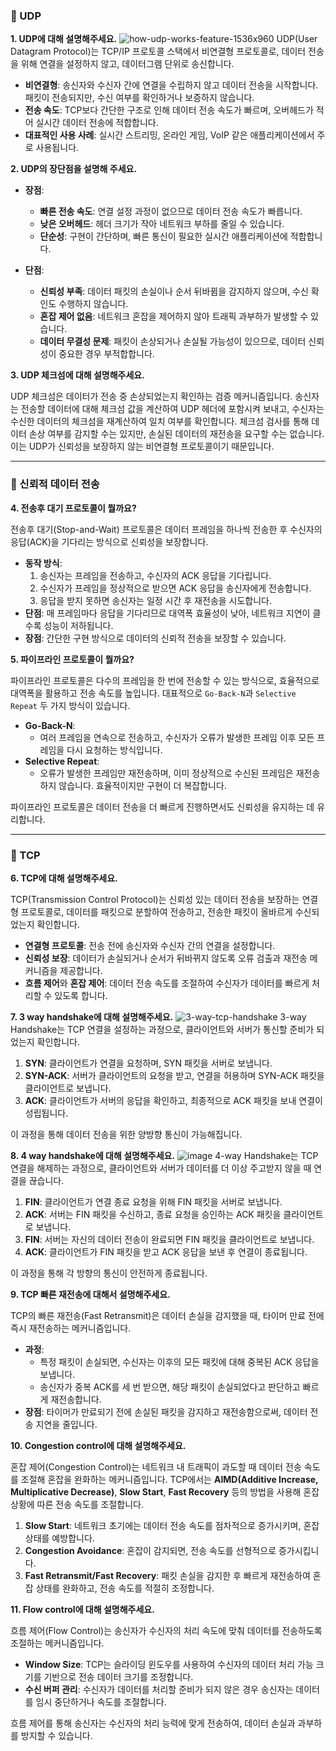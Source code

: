 ### 📌 UDP

**1. UDP에 대해 설명해주세요.**
![how-udp-works-feature-1536x960](https://github.com/user-attachments/assets/7a585d99-65fc-4f10-9a2e-f70decd7506e)
UDP(User Datagram Protocol)는 TCP/IP 프로토콜 스택에서 비연결형 프로토콜로, 데이터 전송을 위해 연결을 설정하지 않고, 데이터그램 단위로 송신합니다.

- **비연결형**: 송신자와 수신자 간에 연결을 수립하지 않고 데이터 전송을 시작합니다. 패킷이 전송되지만, 수신 여부를 확인하거나 보증하지 않습니다.
- **전송 속도**: TCP보다 간단한 구조로 인해 데이터 전송 속도가 빠르며, 오버헤드가 적어 실시간 데이터 전송에 적합합니다.
- **대표적인 사용 사례**: 실시간 스트리밍, 온라인 게임, VoIP 같은 애플리케이션에서 주로 사용됩니다.

**2. UDP의 장단점을 설명해 주세요.**

- **장점**:
  - **빠른 전송 속도**: 연결 설정 과정이 없으므로 데이터 전송 속도가 빠릅니다.
  - **낮은 오버헤드**: 헤더 크기가 작아 네트워크 부하를 줄일 수 있습니다.
  - **단순성**: 구현이 간단하며, 빠른 통신이 필요한 실시간 애플리케이션에 적합합니다.

- **단점**:
  - **신뢰성 부족**: 데이터 패킷의 손실이나 순서 뒤바뀜을 감지하지 않으며, 수신 확인도 수행하지 않습니다.
  - **혼잡 제어 없음**: 네트워크 혼잡을 제어하지 않아 트래픽 과부하가 발생할 수 있습니다.
  - **데이터 무결성 문제**: 패킷이 손상되거나 손실될 가능성이 있으므로, 데이터 신뢰성이 중요한 경우 부적합합니다.

**3. UDP 체크섬에 대해 설명해주세요.**

UDP 체크섬은 데이터가 전송 중 손상되었는지 확인하는 검증 메커니즘입니다. 송신자는 전송할 데이터에 대해 체크섬 값을 계산하여 UDP 헤더에 포함시켜 보내고, 수신자는 수신한 데이터의 체크섬을 재계산하여 일치 여부를 확인합니다. 체크섬 검사를 통해 데이터 손상 여부를 감지할 수는 있지만, 손실된 데이터의 재전송을 요구할 수는 없습니다. 이는 UDP가 신뢰성을 보장하지 않는 비연결형 프로토콜이기 때문입니다.

---

### 📌 신뢰적 데이터 전송

**4. 전송후 대기 프로토콜이 뭘까요?**

전송후 대기(Stop-and-Wait) 프로토콜은 데이터 프레임을 하나씩 전송한 후 수신자의 응답(ACK)을 기다리는 방식으로 신뢰성을 보장합니다.

- **동작 방식**:
  1. 송신자는 프레임을 전송하고, 수신자의 ACK 응답을 기다립니다.
  2. 수신자가 프레임을 정상적으로 받으면 ACK 응답을 송신자에게 전송합니다.
  3. 응답을 받지 못하면 송신자는 일정 시간 후 재전송을 시도합니다.
- **단점**: 매 프레임마다 응답을 기다리므로 대역폭 효율성이 낮아, 네트워크 지연이 클수록 성능이 저하됩니다.
- **장점**: 간단한 구현 방식으로 데이터의 신뢰적 전송을 보장할 수 있습니다.

**5. 파이프라인 프로토콜이 뭘까요?**

파이프라인 프로토콜은 다수의 프레임을 한 번에 전송할 수 있는 방식으로, 효율적으로 대역폭을 활용하고 전송 속도를 높입니다. 대표적으로 `Go-Back-N`과 `Selective Repeat` 두 가지 방식이 있습니다.

- **Go-Back-N**:
  - 여러 프레임을 연속으로 전송하고, 수신자가 오류가 발생한 프레임 이후 모든 프레임을 다시 요청하는 방식입니다.
- **Selective Repeat**:
  - 오류가 발생한 프레임만 재전송하며, 이미 정상적으로 수신된 프레임은 재전송하지 않습니다. 효율적이지만 구현이 더 복잡합니다.

파이프라인 프로토콜은 데이터 전송을 더 빠르게 진행하면서도 신뢰성을 유지하는 데 유리합니다.

---

### 📌 TCP

**6. TCP에 대해 설명해주세요.**

TCP(Transmission Control Protocol)는 신뢰성 있는 데이터 전송을 보장하는 연결형 프로토콜로, 데이터를 패킷으로 분할하여 전송하고, 전송한 패킷이 올바르게 수신되었는지 확인합니다.

- **연결형 프로토콜**: 전송 전에 송신자와 수신자 간의 연결을 설정합니다.
- **신뢰성 보장**: 데이터가 손실되거나 순서가 뒤바뀌지 않도록 오류 검출과 재전송 메커니즘을 제공합니다.
- **흐름 제어**와 **혼잡 제어**: 데이터 전송 속도를 조절하여 수신자가 데이터를 빠르게 처리할 수 있도록 합니다.

**7. 3 way handshake에 대해 설명해주세요.**
![3-way-tcp-handshake](https://github.com/user-attachments/assets/4e6a28b8-914a-4bb7-a208-91964ad33cc5)
3-way Handshake는 TCP 연결을 설정하는 과정으로, 클라이언트와 서버가 통신할 준비가 되었는지 확인합니다.

1. **SYN**: 클라이언트가 연결을 요청하며, SYN 패킷을 서버로 보냅니다.
2. **SYN-ACK**: 서버가 클라이언트의 요청을 받고, 연결을 허용하며 SYN-ACK 패킷을 클라이언트로 보냅니다.
3. **ACK**: 클라이언트가 서버의 응답을 확인하고, 최종적으로 ACK 패킷을 보내 연결이 성립됩니다.

이 과정을 통해 데이터 전송을 위한 양방향 통신이 가능해집니다.

**8. 4 way handshake에 대해 설명해주세요.**
![image](https://github.com/user-attachments/assets/214e5f7d-e4e6-4ebb-8a20-29c7771efed4)
4-way Handshake는 TCP 연결을 해제하는 과정으로, 클라이언트와 서버가 데이터를 더 이상 주고받지 않을 때 연결을 끊습니다.

1. **FIN**: 클라이언트가 연결 종료 요청을 위해 FIN 패킷을 서버로 보냅니다.
2. **ACK**: 서버는 FIN 패킷을 수신하고, 종료 요청을 승인하는 ACK 패킷을 클라이언트로 보냅니다.
3. **FIN**: 서버는 자신의 데이터 전송이 완료되면 FIN 패킷을 클라이언트로 보냅니다.
4. **ACK**: 클라이언트가 FIN 패킷을 받고 ACK 응답을 보낸 후 연결이 종료됩니다.

이 과정을 통해 각 방향의 통신이 안전하게 종료됩니다.

**9. TCP 빠른 재전송에 대해서 설명해주세요.**

TCP의 빠른 재전송(Fast Retransmit)은 데이터 손실을 감지했을 때, 타이머 만료 전에 즉시 재전송하는 메커니즘입니다.

- **과정**:
  - 특정 패킷이 손실되면, 수신자는 이후의 모든 패킷에 대해 중복된 ACK 응답을 보냅니다.
  - 송신자가 중복 ACK를 세 번 받으면, 해당 패킷이 손실되었다고 판단하고 빠르게 재전송합니다.
- **장점**: 타이머가 만료되기 전에 손실된 패킷을 감지하고 재전송함으로써, 데이터 전송 지연을 줄입니다.

**10. Congestion control에 대해 설명해주세요.**

혼잡 제어(Congestion Control)는 네트워크 내 트래픽이 과도할 때 데이터 전송 속도를 조절해 혼잡을 완화하는 메커니즘입니다. TCP에서는 **AIMD(Additive Increase, Multiplicative Decrease)**, **Slow Start**, **Fast Recovery** 등의 방법을 사용해 혼잡 상황에 따른 전송 속도를 조절합니다.

1. **Slow Start**: 네트워크 초기에는 데이터 전송 속도를 점차적으로 증가시키며, 혼잡 상태를 예방합니다.
2. **Congestion Avoidance**: 혼잡이 감지되면, 전송 속도를 선형적으로 증가시킵니다.
3. **Fast Retransmit/Fast Recovery**: 패킷 손실을 감지한 후 빠르게 재전송하여 혼잡 상태를 완화하고, 전송 속도를 적절히 조정합니다.

**11. Flow control에 대해 설명해주세요.**

흐름 제어(Flow Control)는 송신자가 수신자의 처리 속도에 맞춰 데이터를 전송하도록 조절하는 메커니즘입니다.

- **Window Size**: TCP는 슬라이딩 윈도우를 사용하여 수신자의 데이터 처리 가능 크기를 기반으로 전송 데이터 크기를 조정합니다.
- **수신 버퍼 관리**: 수신자가 데이터를 처리할 준비가 되지 않은 경우 송신자는 데이터를 임시 중단하거나 속도를 조절합니다.
  
흐름 제어를 통해 송신자는 수신자의 처리 능력에 맞게 전송하여, 데이터 손실과 과부하를 방지할 수 있습니다.
